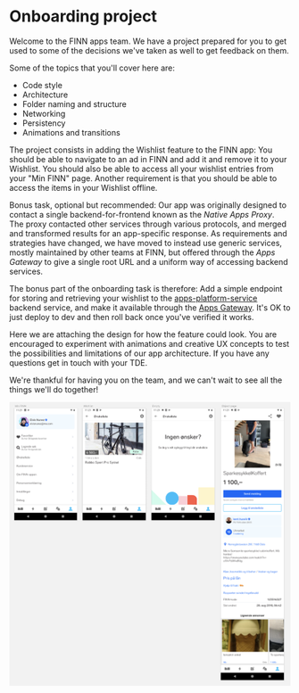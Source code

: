 # Onboarding project

Welcome to the FINN apps team. We have a project prepared for you to get used to some of the decisions we've taken as well to get feedback on them.

Some of the topics that you'll cover here are:
- Code style
- Architecture
- Folder naming and structure
- Networking
- Persistency
- Animations and transitions

The project consists in adding the Wishlist feature to the FINN app: You should be able to navigate to an ad in FINN and add it and remove it to your Wishlist. You should also be able to access all your wishlist entries from your "Min FINN" page.
Another requirement is that you should be able to access the items in your Wishlist offline.

Bonus task, optional but recommended: Our app was originally designed to contact a single backend-for-frontend known as the *Native Apps Proxy*. The proxy contacted other services through various protocols, and merged and transformed results for an app-specific response. 
As requirements and strategies have changed, we have moved to instead use generic services, mostly maintained by other teams at FINN, but offered through the *Apps Gateway* to give a single root URL and a uniform way of accessing backend services. 

The bonus part of the onboarding task is therefore: Add a simple endpoint for storing and retrieving your wishlist to the [apps-platform-service](https://github.schibsted.io/finn/apps-platform-service) backend service, and make it available through the [Apps Gateway](https://github.schibsted.io/finn/apps-gw-poc). It's OK to just deploy to dev and then roll back once you've verified it works.

Here we are attaching the design for how the feature could look. You are encouraged to experiment with animations and creative UX concepts to test the possibilities and limitations of our app architecture. If you have any questions get in touch with your TDE.

We're thankful for having you on the team, and we can't wait to see all the things we'll do together!

![Wishlist](/Images/wishlist-v1.png)
